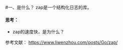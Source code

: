 #一、是什么？
zap是一个结构化日志的库。





#### 思考：
* zap的速度快，是为什么？



参考文献：
https://www.liwenzhou.com/posts/Go/zap/